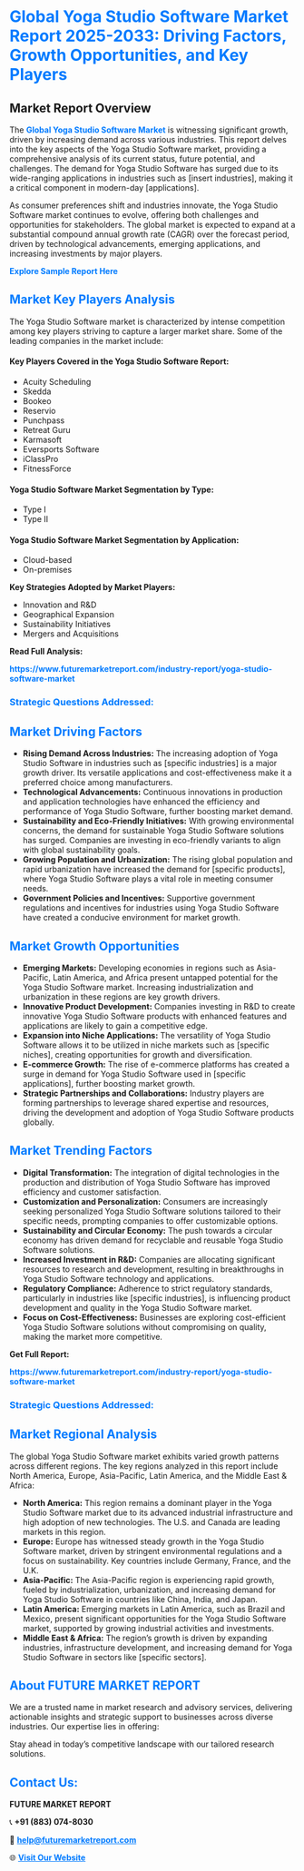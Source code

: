 <h1 style="color: #007BFF;">Global Yoga Studio Software Market Report 2025-2033: Driving Factors, Growth Opportunities, and Key Players</h1>

<section id="overview">
<h2>Market Report Overview</h2>
<p>The <a href="https://www.futuremarketreport.com/industry-report/yoga-studio-software-market" style="color: #007BFF; text-decoration: none;"><strong>Global Yoga Studio Software Market</strong></a> is witnessing significant growth, driven by increasing demand across various industries. This report delves into the key aspects of the Yoga Studio Software market, providing a comprehensive analysis of its current status, future potential, and challenges. The demand for Yoga Studio Software has surged due to its wide-ranging applications in industries such as [insert industries], making it a critical component in modern-day [applications].</p>
<p>As consumer preferences shift and industries innovate, the Yoga Studio Software market continues to evolve, offering both challenges and opportunities for stakeholders. The global market is expected to expand at a substantial compound annual growth rate (CAGR) over the forecast period, driven by technological advancements, emerging applications, and increasing investments by major players.</p>
</section>

<section id="overview">
<p><a href="https://www.futuremarketreport.com/request-sample/reportId=106414" style="color: #007BFF; text-decoration: none;"><strong>Explore Sample Report Here</strong></a></p>
</section>

<section id="key-players">
<h2 style="color: #007BFF;">Market Key Players Analysis</h2>
<p>The Yoga Studio Software market is characterized by intense competition among key players striving to capture a larger market share. Some of the leading companies in the market include:</p>
<h4>Key Players Covered in the Yoga Studio Software Report:</h4>
<ul><li>Acuity Scheduling</li><li>Skedda</li><li>Bookeo</li><li>Reservio</li><li>Punchpass</li><li>Retreat Guru</li><li>Karmasoft</li><li>Eversports Software</li><li>iClassPro</li><li>FitnessForce</li></ul>
<h4>Yoga Studio Software Market Segmentation by Type:</h4>
<ul><li>Type I</li><li>Type II</li></ul>

<h4>Yoga Studio Software Market Segmentation by Application:</h4>
<ul><li>Cloud-based</li><li>On-premises</li></ul>
<p><strong>Key Strategies Adopted by Market Players:</strong></p>
<ul>
<li>Innovation and R&D</li>
<li>Geographical Expansion</li>
<li>Sustainability Initiatives</li>
<li>Mergers and Acquisitions</li>
</ul>
</section>

<section>
<p><strong>Read Full Analysis: </strong></p><a href="https://www.futuremarketreport.com/industry-report/yoga-studio-software-market" style="color: #007BFF; text-decoration: none;"><strong>https://www.futuremarketreport.com/industry-report/yoga-studio-software-market</strong></a>
<h3 style="color: #007BFF;">Strategic Questions Addressed:</h3>
</section>

<section id="driving-factors">
<h2 style="color: #007BFF;">Market Driving Factors</h2>
<ul>
<li><strong>Rising Demand Across Industries:</strong> The increasing adoption of Yoga Studio Software in industries such as [specific industries] is a major growth driver. Its versatile applications and cost-effectiveness make it a preferred choice among manufacturers.</li>
<li><strong>Technological Advancements:</strong> Continuous innovations in production and application technologies have enhanced the efficiency and performance of Yoga Studio Software, further boosting market demand.</li>
<li><strong>Sustainability and Eco-Friendly Initiatives:</strong> With growing environmental concerns, the demand for sustainable Yoga Studio Software solutions has surged. Companies are investing in eco-friendly variants to align with global sustainability goals.</li>
<li><strong>Growing Population and Urbanization:</strong> The rising global population and rapid urbanization have increased the demand for [specific products], where Yoga Studio Software plays a vital role in meeting consumer needs.</li>
<li><strong>Government Policies and Incentives:</strong> Supportive government regulations and incentives for industries using Yoga Studio Software have created a conducive environment for market growth.</li>
</ul>
</section>

<section id="growth-opportunities">
<h2 style="color: #007BFF;">Market Growth Opportunities</h2>
<ul>
<li><strong>Emerging Markets:</strong> Developing economies in regions such as Asia-Pacific, Latin America, and Africa present untapped potential for the Yoga Studio Software market. Increasing industrialization and urbanization in these regions are key growth drivers.</li>
<li><strong>Innovative Product Development:</strong> Companies investing in R&D to create innovative Yoga Studio Software products with enhanced features and applications are likely to gain a competitive edge.</li>
<li><strong>Expansion into Niche Applications:</strong> The versatility of Yoga Studio Software allows it to be utilized in niche markets such as [specific niches], creating opportunities for growth and diversification.</li>
<li><strong>E-commerce Growth:</strong> The rise of e-commerce platforms has created a surge in demand for Yoga Studio Software used in [specific applications], further boosting market growth.</li>
<li><strong>Strategic Partnerships and Collaborations:</strong> Industry players are forming partnerships to leverage shared expertise and resources, driving the development and adoption of Yoga Studio Software products globally.</li>
</ul>
</section>

<section id="trending-factors">
<h2 style="color: #007BFF;">Market Trending Factors</h2>
<ul>
<li><strong>Digital Transformation:</strong> The integration of digital technologies in the production and distribution of Yoga Studio Software has improved efficiency and customer satisfaction.</li>
<li><strong>Customization and Personalization:</strong> Consumers are increasingly seeking personalized Yoga Studio Software solutions tailored to their specific needs, prompting companies to offer customizable options.</li>
<li><strong>Sustainability and Circular Economy:</strong> The push towards a circular economy has driven demand for recyclable and reusable Yoga Studio Software solutions.</li>
<li><strong>Increased Investment in R&D:</strong> Companies are allocating significant resources to research and development, resulting in breakthroughs in Yoga Studio Software technology and applications.</li>
<li><strong>Regulatory Compliance:</strong> Adherence to strict regulatory standards, particularly in industries like [specific industries], is influencing product development and quality in the Yoga Studio Software market.</li>
<li><strong>Focus on Cost-Effectiveness:</strong> Businesses are exploring cost-efficient Yoga Studio Software solutions without compromising on quality, making the market more competitive.</li>
</ul>
</section>

<section>
<p><strong>Get Full Report: </strong></p><a href="https://www.futuremarketreport.com/industry-report/yoga-studio-software-market" style="color: #007BFF; text-decoration: none;"><strong>https://www.futuremarketreport.com/industry-report/yoga-studio-software-market</strong></a>
<h3 style="color: #007BFF;">Strategic Questions Addressed:</h3>
</section>


<section id="regional-analysis">
<h2 style="color: #007BFF;">Market Regional Analysis</h2>
<p>The global Yoga Studio Software market exhibits varied growth patterns across different regions. The key regions analyzed in this report include North America, Europe, Asia-Pacific, Latin America, and the Middle East & Africa:</p>
<ul>
<li><strong>North America:</strong> This region remains a dominant player in the Yoga Studio Software market due to its advanced industrial infrastructure and high adoption of new technologies. The U.S. and Canada are leading markets in this region.</li>
<li><strong>Europe:</strong> Europe has witnessed steady growth in the Yoga Studio Software market, driven by stringent environmental regulations and a focus on sustainability. Key countries include Germany, France, and the U.K.</li>
<li><strong>Asia-Pacific:</strong> The Asia-Pacific region is experiencing rapid growth, fueled by industrialization, urbanization, and increasing demand for Yoga Studio Software in countries like China, India, and Japan.</li>
<li><strong>Latin America:</strong> Emerging markets in Latin America, such as Brazil and Mexico, present significant opportunities for the Yoga Studio Software market, supported by growing industrial activities and investments.</li>
<li><strong>Middle East & Africa:</strong> The region’s growth is driven by expanding industries, infrastructure development, and increasing demand for Yoga Studio Software in sectors like [specific sectors].</li>
</ul>
</section>

<footer>
<h2 style="color: #007BFF;">About FUTURE MARKET REPORT</h2>
<p>We are a trusted name in market research and advisory services, delivering actionable insights and strategic support to businesses across diverse industries. Our expertise lies in offering:</p>

<p>Stay ahead in today’s competitive landscape with our tailored research solutions.</p>

<h2 style="color: #007BFF;">Contact Us:</h2>
<p><strong>FUTURE MARKET REPORT</strong></p>
<p>📞 <strong>+91 (883) 074-8030</strong></p>
<p>📧 <strong><a href="mailto:help@futuremarketreport.com" style="color: #007BFF;">help@futuremarketreport.com</a></strong></p>
<p>🌐 <strong><a href="https://www.futuremarketreport.com/" style="color: #007BFF;">Visit Our Website</a></strong></p>
</footer>